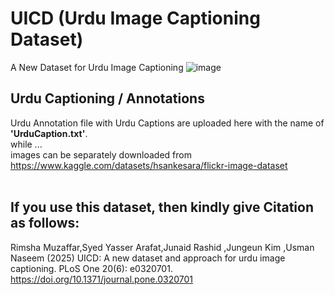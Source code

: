 # UICD  (Urdu Image Captioning Dataset)
A New Dataset for Urdu Image Captioning
![image](https://github.com/user-attachments/assets/1f8622dd-632e-490b-9771-26d78d8473e0)


## Urdu Captioning / Annotations
Urdu Annotation file with Urdu Captions are uploaded here with the name of <b>'UrduCaption.txt'</b>. <br>
while ... <br>
images can be separately downloaded from https://www.kaggle.com/datasets/hsankesara/flickr-image-dataset
<br>
<br>


## If you use this dataset, then kindly give Citation as follows: <br>
Rimsha Muzaffar,Syed Yasser Arafat,Junaid Rashid ,Jungeun Kim ,Usman Naseem (2025) UICD: A new dataset and approach for urdu image captioning. PLoS One 20(6): e0320701. https://doi.org/10.1371/journal.pone.0320701
